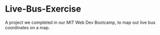 # Live-Bus-Exercise

A project we completed in our MIT Web Dev Bootcamp, to map out live bus coordinates on a map. 
